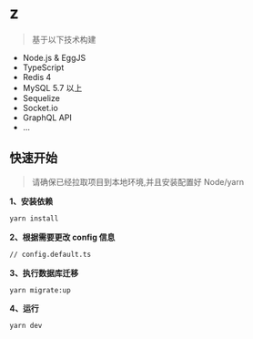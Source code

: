 # z
> 基于以下技术构建

- Node.js & EggJS
- TypeScript
- Redis 4
- MySQL 5.7 以上
- Sequelize
- Socket.io
- GraphQL API
- ...

## 快速开始
> 请确保已经拉取项目到本地环境,并且安装配置好 Node/yarn

**1、安装依赖**
```bash
yarn install
```

**2、根据需要更改 config 信息**
```bash
// config.default.ts
```

**3、执行数据库迁移**
```bash
yarn migrate:up
```

**4、运行**
```bash
yarn dev
```